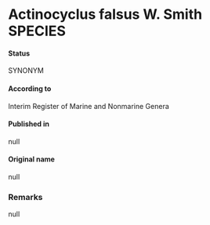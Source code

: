 Actinocyclus falsus W. Smith SPECIES
=======

#### Status
SYNONYM

#### According to
Interim Register of Marine and Nonmarine Genera

#### Published in
null

#### Original name
null

### Remarks
null